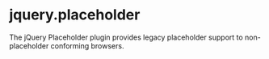 jquery.placeholder
==================

The jQuery Placeholder plugin provides legacy placeholder support to non-placeholder conforming browsers.